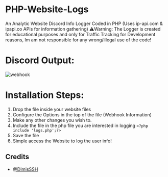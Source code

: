 # PHP-Website-Logs
An Analytic Website Discord Info Logger Coded in PHP (Uses ip-api.com & ipapi.co APIs for information gathering)
⚠️Warning: The Logger is created for educational purposes and only for Traffic Tracking for Development reasons, Im am not responsible for any wrong/illegal use of the code!

# Discord Output:
![webhook](https://cdn.discordapp.com/attachments/1076189699087024211/1076211479562436668/image.png)

# Installation Steps:
1. Drop the file inside your website files
2. Configure the Options in the top of the file (Webhook Information)
3. Make any other changes you wish to.
4. Include the file in the php file you are interested in logging
```<?php include 'logs.php';?>```
5. Save the file
6. Simple access the Website to log the user info!


## Credits
- [@DimisSSH](https://github.com/DimisSSH)
